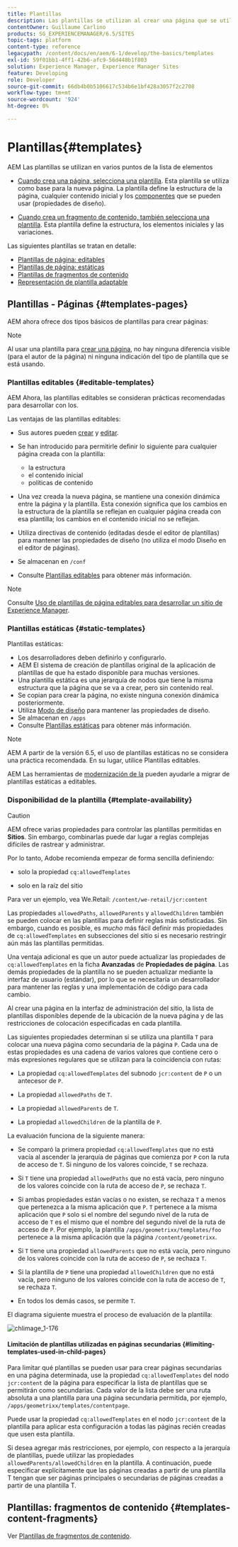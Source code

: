 ```yaml
---
title: Plantillas
description: Las plantillas se utilizan al crear una página que se utiliza como base para la nueva página.
contentOwner: Guillaume Carlino
products: SG_EXPERIENCEMANAGER/6.5/SITES
topic-tags: platform
content-type: reference
legacypath: /content/docs/en/aem/6-1/develop/the-basics/templates
exl-id: 59f01bb1-4ff1-42b6-afc9-56d448b1f803
solution: Experience Manager, Experience Manager Sites
feature: Developing
role: Developer
source-git-commit: 66db4b0b5106617c534b6e1bf428a3057f2c2708
workflow-type: tm+mt
source-wordcount: '924'
ht-degree: 0%

---
```


# Plantillas{#templates}

AEM Las plantillas se utilizan en varios puntos de la lista de elementos

* [Cuando crea una página, selecciona una plantilla](#templates-pages). Esta plantilla se utiliza como base para la nueva página. La plantilla define la estructura de la página, cualquier contenido inicial y los [componentes](/help/sites-authoring/default-components.md) que se pueden usar (propiedades de diseño).

* [Cuando crea un fragmento de contenido, también selecciona una plantilla](#templates-content-fragments). Esta plantilla define la estructura, los elementos iniciales y las variaciones.

Las siguientes plantillas se tratan en detalle:

* [Plantillas de página: editables](/help/sites-developing/page-templates-editable.md)
* [Plantillas de página: estáticas](/help/sites-developing/page-templates-static.md)
* [Plantillas de fragmentos de contenido](/help/sites-developing/content-fragment-templates.md)
* [Representación de plantilla adaptable](/help/sites-developing/templates-adaptive-rendering.md)

## Plantillas - Páginas {#templates-pages}

AEM ahora ofrece dos tipos básicos de plantillas para crear páginas:

>[!NOTE]
>
>Al usar una plantilla para [crear una página](/help/sites-authoring/managing-pages.md#creating-a-new-page), no hay ninguna diferencia visible (para el autor de la página) ni ninguna indicación del tipo de plantilla que se está usando.

### Plantillas editables {#editable-templates}

AEM Ahora, las plantillas editables se consideran prácticas recomendadas para desarrollar con los.

Las ventajas de las plantillas editables:

* Sus autores pueden [crear](/help/sites-authoring/templates.md#creating-a-new-template-template-author) y [editar](/help/sites-authoring/templates.md#editing-a-template-structure-template-author).

* Se han introducido para permitirle definir lo siguiente para cualquier página creada con la plantilla:

   * la estructura
   * el contenido inicial
   * políticas de contenido

* Una vez creada la nueva página, se mantiene una conexión dinámica entre la página y la plantilla. Esta conexión significa que los cambios en la estructura de la plantilla se reflejan en cualquier página creada con esa plantilla; los cambios en el contenido inicial no se reflejan.
* Utiliza directivas de contenido (editadas desde el editor de plantillas) para mantener las propiedades de diseño (no utiliza el modo Diseño en el editor de páginas).
* Se almacenan en `/conf`
* Consulte [Plantillas editables](/help/sites-developing/page-templates-editable.md) para obtener más información.

>[!NOTE]
>
>Consulte [Uso de plantillas de página editables para desarrollar un sitio de Experience Manager](https://experienceleague.adobe.com/docs/experience-manager-learn/sites/page-authoring/template-editor-feature-video-use.html?lang=es).

### Plantillas estáticas {#static-templates}

Plantillas estáticas:

* Los desarrolladores deben definirlo y configurarlo.
* AEM El sistema de creación de plantillas original de la aplicación de plantillas de que ha estado disponible para muchas versiones.
* Una plantilla estática es una jerarquía de nodos que tiene la misma estructura que la página que se va a crear, pero sin contenido real.
* Se copian para crear la página, no existe ninguna conexión dinámica posteriormente.
* Utiliza [Modo de diseño](/help/sites-authoring/default-components-designmode.md) para mantener las propiedades de diseño.
* Se almacenan en `/apps`
* Consulte [Plantillas estáticas](/help/sites-developing/page-templates-static.md) para obtener más información.

>[!NOTE]
>
>AEM A partir de la versión 6.5, el uso de plantillas estáticas no se considera una práctica recomendada. En su lugar, utilice Plantillas editables.
>
>AEM Las herramientas de [modernización de la](modernization-tools.md) pueden ayudarle a migrar de plantillas estáticas a editables.

### Disponibilidad de la plantilla {#template-availability}

>[!CAUTION]
>
>AEM ofrece varias propiedades para controlar las plantillas permitidas en **Sitios**. Sin embargo, combinarlas puede dar lugar a reglas complejas difíciles de rastrear y administrar.
>
>Por lo tanto, Adobe recomienda empezar de forma sencilla definiendo:
>
>* solo la propiedad `cq:allowedTemplates`
>
>* solo en la raíz del sitio
>
>Para ver un ejemplo, vea We.Retail: `/content/we-retail/jcr:content`
>
>Las propiedades `allowedPaths`, `allowedParents` y `allowedChildren` también se pueden colocar en las plantillas para definir reglas más sofisticadas. Sin embargo, cuando es posible, es *mucho* más fácil definir más propiedades de `cq:allowedTemplates` en subsecciones del sitio si es necesario restringir aún más las plantillas permitidas.
>
>Una ventaja adicional es que un autor puede actualizar las propiedades de `cq:allowedTemplates` en la ficha **Avanzadas** de **Propiedades de página**. Las demás propiedades de la plantilla no se pueden actualizar mediante la interfaz de usuario (estándar), por lo que se necesitaría un desarrollador para mantener las reglas y una implementación de código para cada cambio.

Al crear una página en la interfaz de administración del sitio, la lista de plantillas disponibles depende de la ubicación de la nueva página y de las restricciones de colocación especificadas en cada plantilla.

Las siguientes propiedades determinan si se utiliza una plantilla `T` para colocar una nueva página como secundaria de la página `P`. Cada una de estas propiedades es una cadena de varios valores que contiene cero o más expresiones regulares que se utilizan para la coincidencia con rutas:

* La propiedad `cq:allowedTemplates` del subnodo `jcr:content` de `P` o un antecesor de `P`.

* La propiedad `allowedPaths` de `T`.

* La propiedad `allowedParents` de `T`.

* La propiedad `allowedChildren` de la plantilla de `P`.

La evaluación funciona de la siguiente manera:

* Se comparó la primera propiedad `cq:allowedTemplates` que no está vacía al ascender la jerarquía de páginas que comienza por `P` con la ruta de acceso de `T`. Si ninguno de los valores coincide, `T` se rechaza.

* Si `T` tiene una propiedad `allowedPaths` que no está vacía, pero ninguno de los valores coincide con la ruta de acceso de `P`, se rechaza `T`.

* Si ambas propiedades están vacías o no existen, se rechaza `T` a menos que pertenezca a la misma aplicación que `P`. `T` pertenece a la misma aplicación que `P` solo si el nombre del segundo nivel de la ruta de acceso de `T` es el mismo que el nombre del segundo nivel de la ruta de acceso de `P`. Por ejemplo, la plantilla `/apps/geometrixx/templates/foo` pertenece a la misma aplicación que la página `/content/geometrixx`.

* Si `T` tiene una propiedad `allowedParents` que no está vacía, pero ninguno de los valores coincide con la ruta de acceso de `P`, se rechaza `T`.

* Si la plantilla de `P` tiene una propiedad `allowedChildren` que no está vacía, pero ninguno de los valores coincide con la ruta de acceso de `T`, se rechaza `T`.

* En todos los demás casos, se permite `T`.

El diagrama siguiente muestra el proceso de evaluación de la plantilla:

![chlimage_1-176](assets/chlimage_1-176.png)

#### Limitación de plantillas utilizadas en páginas secundarias {#limiting-templates-used-in-child-pages}

Para limitar qué plantillas se pueden usar para crear páginas secundarias en una página determinada, use la propiedad `cq:allowedTemplates` del nodo `jcr:content` de la página para especificar la lista de plantillas que se permitirán como secundarias. Cada valor de la lista debe ser una ruta absoluta a una plantilla para una página secundaria permitida, por ejemplo, `/apps/geometrixx/templates/contentpage`.

Puede usar la propiedad `cq:allowedTemplates` en el nodo `jcr:content` de la plantilla para aplicar esta configuración a todas las páginas recién creadas que usen esta plantilla.

Si desea agregar más restricciones, por ejemplo, con respecto a la jerarquía de plantillas, puede utilizar las propiedades `allowedParents/allowedChildren` en la plantilla. A continuación, puede especificar explícitamente que las páginas creadas a partir de una plantilla T tengan que ser páginas principales o secundarias de páginas creadas a partir de una plantilla T.

## Plantillas: fragmentos de contenido {#templates-content-fragments}

Ver [Plantillas de fragmentos de contenido](/help/sites-developing/content-fragment-templates.md).
